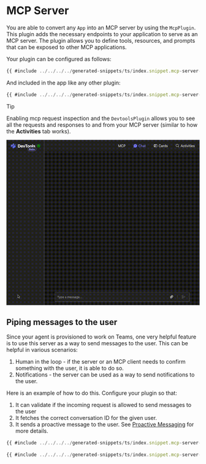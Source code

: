 # MCP Server

You are able to convert any `App` into an MCP server by using the `McpPlugin`. This plugin adds the necessary endpoints to your application to serve as an MCP server. The plugin allows you to define tools, resources, and prompts that can be exposed to other MCP applications. 

Your plugin can be configured as follows:
```ts
{{ #include ../../../../generated-snippets/ts/index.snippet.mcp-server-plugin-config.ts }}
```

And included in the app like any other plugin:
```ts
{{ #include ../../../../generated-snippets/ts/index.snippet.mcp-server-app-config.ts }}
```

> [!TIP]
> Enabling mcp request inspection and the `DevtoolsPlugin` allows you to see all the requests and responses to and from your MCP server (similar to how the **Activities** tab works).

![MCP Server in Devtools](../../../assets/screenshots/mcp-devtools.gif)

## Piping messages to the user

Since your agent is provisioned to work on Teams, one very helpful feature is to use this server as a way to send messages to the user. This can be helpful in various scenarios:

1. Human in the loop - if the server or an MCP client needs to confirm something with the user, it is able to do so.
2. Notifications - the server can be used as a way to send notifications to the user.

Here is an example of how to do this. Configure your plugin so that:
1. It can validate if the incoming request is allowed to send messages to the user
2. It fetches the correct conversation ID for the given user. 
3. It sends a proactive message to the user. See [Proactive Messaging](../../../3.essentials/13.proactive-messaging.md) for more details.

```ts
{{ #include ../../../../generated-snippets/ts/index.snippet.mcp-server-alert-tool.ts }}
```

```ts
{{ #include ../../../../generated-snippets/ts/index.snippet.mcp-server-message-handler-store-conversation-id.ts }}
```

